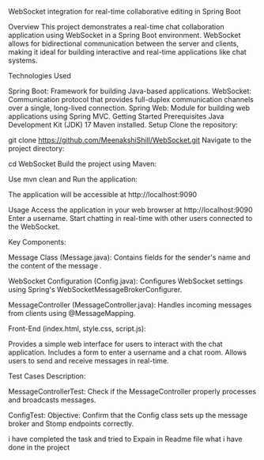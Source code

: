 
WebSocket integration for real-time collaborative editing in Spring Boot

Overview
This project demonstrates a real-time chat collaboration application using WebSocket in a Spring Boot environment.
WebSocket allows for bidirectional communication between the server and clients, making it ideal for building interactive and real-time applications like chat systems.

Technologies Used

Spring Boot: Framework for building Java-based applications.
WebSocket: Communication protocol that provides full-duplex communication channels over a single, long-lived connection.
Spring Web: Module for building web applications using Spring MVC.
Getting Started
Prerequisites
Java Development Kit (JDK) 17 
Maven installed.
Setup
Clone the repository:

git clone https://github.com/MeenakshiShill/WebSocket.git
Navigate to the project directory:

cd WebSocket
Build the project using Maven:

Use mvn clean and Run the application:

The application will be accessible at http://localhost:9090

Usage
Access the application in your web browser at http://localhost:9090
Enter a username.
Start chatting in real-time with other users connected to the WebSocket.

Key Components:

Message Class (Message.java):
Contains fields for the sender's name and the content of the message .

WebSocket Configuration (Config.java):
Configures WebSocket settings using Spring's WebSocketMessageBrokerConfigurer.

MessageController (MessageController.java):
Handles incoming messages from clients using @MessageMapping.

Front-End (index.html, style.css, script.js):

Provides a simple web interface for users to interact with the chat application.
Includes a form to enter a username and a chat room.
Allows users to send and receive messages in real-time.

Test Cases Description:

MessageControllerTest:
Check if the MessageController properly processes and broadcasts messages.

ConfigTest:
Objective: Confirm that the Config class sets up the message broker and Stomp endpoints correctly.

i have completed the task and tried to Expain in Readme file what i have done in the project 



